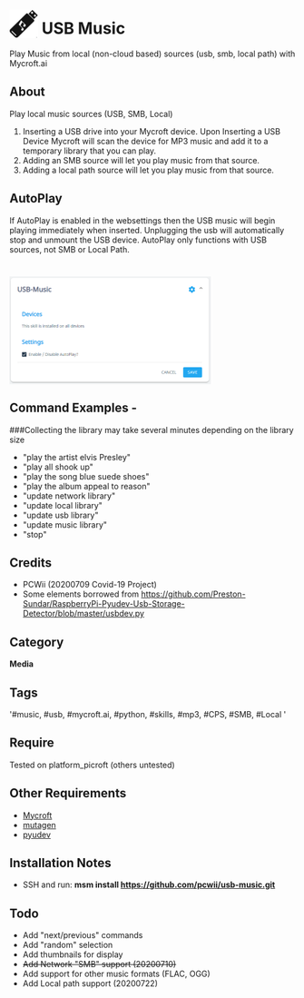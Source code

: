 # <img src='/images/usbmusic.png' card_color='#40DBB0' width='50' height='50' style='vertical-align:bottom'/> USB Music
Play Music from local (non-cloud based) sources (usb, smb, local path) with Mycroft.ai

## About 
Play local music sources (USB, SMB, Local)
1. Inserting a USB drive into your Mycroft device. Upon Inserting a USB Device Mycroft
will scan the device for MP3 music and add it to a temporary library that you can play.
2. Adding an SMB source will let you play music from that source.
3. Adding a local path source will let you play music from that source. 
## AutoPlay
If AutoPlay is enabled in the websettings then the USB music will begin playing immediately when inserted.
Unplugging the usb will automatically stop and unmount the USB device.
AutoPlay only functions with USB sources, not SMB or Local Path.
# <img src='/images/settings.png' card_color='#40DBB0' width='355' height='190' style='vertical-align:bottom'/>
## Command Examples - 
###Collecting the library may take several minutes depending on the library size
* "play the artist elvis Presley"
* "play all shook up"
* "play the song blue suede shoes"
* "play the album appeal to reason"
* "update network library"
* "update local library"
* "update usb library"
* "update music library"
* "stop"

## Credits 
* PCWii (20200709 Covid-19 Project)
* Some elements borrowed from https://github.com/Preston-Sundar/RaspberryPi-Pyudev-Usb-Storage-Detector/blob/master/usbdev.py
## Category
**Media**
## Tags
'#music, #usb, #mycroft.ai, #python, #skills, #mp3, #CPS, #SMB, #Local '
## Require 
Tested on platform_picroft (others untested) 
## Other Requirements
- [Mycroft](https://docs.mycroft.ai/installing.and.running/installation)
- [mutagen](https://mutagen.readthedocs.io/en/latest/)
- [pyudev](https://pyudev.readthedocs.io/en/latest/)
## Installation Notes
- SSH and run: <b>msm install https://github.com/pcwii/usb-music.git</b>
## Todo
- Add "next/previous" commands
- Add "random" selection
- Add thumbnails for display
- ~~Add Network "SMB" support (20200710)~~
- Add support for other music formats (FLAC, OGG)
- Add Local path support (20200722)